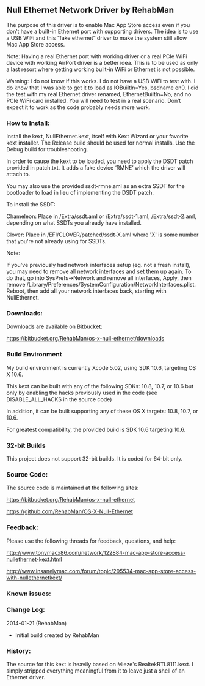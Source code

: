 ## Null Ethernet Network Driver by RehabMan

The purpose of this driver is to enable Mac App Store access even if you don’t have a built-in Ethernet port with supporting drivers.  The idea is to use a USB WiFi and this “fake ethernet” driver to make the system still allow Mac App Store access.

Note: Having a real Ethernet port with working driver or a real PCIe WiFi device with working AirPort driver is a better idea.  This is to be used as only a last resort where getting working built-in WiFi or Ethernet is not possible.

Warning: I do not know if this works.  I do not have a USB WiFi to test with.  I do know that I was able to get it to load as IOBuiltIn=Yes, bsdname en0.  I did the test with my real Ethernet driver renamed, EthernetBuiltIn=No, and no PCIe WiFi card installed.  You will need to test in a real scenario.  Don’t expect it to work as the code probably needs more work.


### How to Install:

Install the kext, NullEthernet.kext, itself with Kext Wizard or your favorite kext installer.  The Release build should be used for normal installs.  Use the Debug build for troubleshooting.

In order to cause the kext to be loaded, you need to apply the DSDT patch provided in patch.txt.  It adds a fake device ‘RMNE’ which the driver will attach to.

You may also use the provided ssdt-rmne.aml as an extra SSDT for the bootloader to load in lieu of implementing the DSDT patch.

To install the SSDT:

Chameleon: Place in /Extra/ssdt.aml or /Extra/ssdt-1.aml, /Extra/ssdt-2.aml, depending on what SSDTs you already have installed.

Clover: Place in /EFI/CLOVER/patched/ssdt-X.aml where 'X' is some number that you're not already using for SSDTs.

Note:

If you've previously had network interfaces setup (eg. not a fresh install), you may need to remove all network interfaces and set them up again.  To do that, go into SysPrefs->Network and remove all interfaces, Apply, then remove /Library/Preferences/SystemConfiguration/NetworkInterfaces.plist.  Reboot, then add all your network interfaces back, starting with NullEthernet.


### Downloads:

Downloads are available on Bitbucket:

https://bitbucket.org/RehabMan/os-x-null-ethernet/downloads


### Build Environment

My build environment is currently Xcode 5.02, using SDK 10.6, targeting OS X 10.6.

This kext can be built with any of the following SDKs: 10.8, 10.7, or 10.6 but only by enabling
the hacks previously used in the code (see DISABLE_ALL_HACKS in the source code)

In addition, it can be built supporting any of these OS X targets: 10.8, 10.7, or 10.6.

For greatest compatibility, the provided build is SDK 10.6 targeting 10.6.


### 32-bit Builds

This project does not support 32-bit builds.  It is coded for 64-bit only.


### Source Code:

The source code is maintained at the following sites:

https://bitbucket.org/RehabMan/os-x-null-ethernet

https://github.com/RehabMan/OS-X-Null-Ethernet


### Feedback:

Please use the following threads for feedback, questions, and help:

http://www.tonymacx86.com/network/122884-mac-app-store-access-nullethernet-kext.html

http://www.insanelymac.com/forum/topic/295534-mac-app-store-access-with-nullethernetkext/


### Known issues:


### Change Log:

2014-01-21 (RehabMan)

- Initial build created by RehabMan


### History:

The source for this kext is heavily based on Mieze's RealtekRTL8111.kext.  I simply stripped everything meaningful from it to leave just a shell of an Ethernet driver.